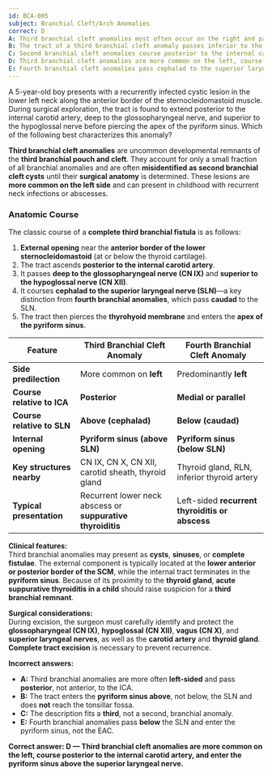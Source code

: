 ```yaml
---
id: BCA-005
subject: Branchial Cleft/Arch Anomalies
correct: D
A: Third branchial cleft anomalies most often occur on the right and pass anterior to the internal carotid artery.
B: The tract of a third branchial cleft anomaly passes inferior to the superior laryngeal nerve and enters the tonsillar fossa.
C: Second branchial cleft anomalies course posterior to the internal carotid artery and deep to the glossopharyngeal nerve.
D: Third branchial cleft anomalies are more common on the left, course posterior to the internal carotid artery, and enter the pyriform sinus above the superior laryngeal nerve.
E: Fourth branchial cleft anomalies pass cephalad to the superior laryngeal nerve and end in the external auditory canal.
---
```


A 5-year-old boy presents with a recurrently infected cystic lesion in the lower left neck along the anterior border of the sternocleidomastoid muscle. During surgical exploration, the tract is found to extend posterior to the internal carotid artery, deep to the glossopharyngeal nerve, and superior to the hypoglossal nerve before piercing the apex of the pyriform sinus. Which of the following best characterizes this anomaly?

<!-- EXPLANATION -->

**Third branchial cleft anomalies** are uncommon developmental remnants of the **third branchial pouch and cleft**. They account for only a small fraction of all branchial anomalies and are often **misidentified as second branchial cleft cysts** until their **surgical anatomy** is determined. These lesions are **more common on the left side** and can present in childhood with recurrent neck infections or abscesses.

### **Anatomic Course**
The classic course of a **complete third branchial fistula** is as follows:

1. **External opening** near the **anterior border of the lower sternocleidomastoid** (at or below the thyroid cartilage).  
2. The tract ascends **posterior to the internal carotid artery**.  
3. It passes **deep to the glossopharyngeal nerve (CN IX)** and **superior to the hypoglossal nerve (CN XII)**.  
4. It courses **cephalad to the superior laryngeal nerve (SLN)**—a key distinction from **fourth branchial anomalies**, which pass **caudad** to the SLN.  
5. The tract then pierces the **thyrohyoid membrane** and enters the **apex of the pyriform sinus**.  

| **Feature** | **Third Branchial Cleft Anomaly** | **Fourth Branchial Cleft Anomaly** |
|--------------|----------------------------------|------------------------------------|
| **Side predilection** | More common on **left** | Predominantly **left** |
| **Course relative to ICA** | **Posterior** | **Medial or parallel** |
| **Course relative to SLN** | **Above (cephalad)** | **Below (caudad)** |
| **Internal opening** | **Pyriform sinus (above SLN)** | **Pyriform sinus (below SLN)** |
| **Key structures nearby** | CN IX, CN X, CN XII, carotid sheath, thyroid gland | Thyroid gland, RLN, inferior thyroid artery |
| **Typical presentation** | Recurrent lower neck abscess or **suppurative thyroiditis** | Left-sided **recurrent thyroiditis or abscess** |

**Clinical features:**  
Third branchial anomalies may present as **cysts**, **sinuses**, or **complete fistulae**. The external component is typically located at the **lower anterior or posterior border of the SCM**, while the internal tract terminates in the **pyriform sinus**. Because of its proximity to the **thyroid gland**, **acute suppurative thyroiditis in a child** should raise suspicion for a **third branchial remnant**.

**Surgical considerations:**  
During excision, the surgeon must carefully identify and protect the **glossopharyngeal (CN IX)**, **hypoglossal (CN XII)**, **vagus (CN X)**, and **superior laryngeal nerves**, as well as the **carotid artery** and **thyroid gland**. **Complete tract excision** is necessary to prevent recurrence.

**Incorrect answers:**
- **A:** Third branchial anomalies are more often **left-sided** and pass **posterior**, not anterior, to the ICA.  
- **B:** The tract enters the **pyriform sinus above**, not below, the SLN and does **not** reach the tonsillar fossa.  
- **C:** The description fits a **third**, not a second, branchial anomaly.  
- **E:** Fourth branchial anomalies pass **below** the SLN and enter the pyriform sinus, not the EAC.

**Correct answer: D — Third branchial cleft anomalies are more common on the left, course posterior to the internal carotid artery, and enter the pyriform sinus above the superior laryngeal nerve.**
